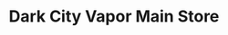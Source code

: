---
title: "Dark City Vapor Main Store"
url: /black-mountain/dark-city-vapor-main-store/
shop: E-Zigaretten
---